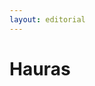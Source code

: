 ```yaml
---
layout: editorial
---
```


# Hauras

<figure><img src="../../../../../../../../../../.gitbook/assets/Screenshot 2023-12-22 at 10.55.34 AM.png" alt=""><figcaption></figcaption></figure>

